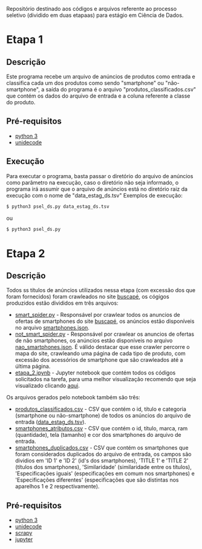 Repositório destinado aos códigos e arquivos referente ao processo seletivo (dividido em duas etapaas) para estágio em Ciência de Dados.

# Etapa 1

## Descrição
Este programa recebe um arquivo de anúncios de produtos como entrada e classifica cada um dos produtos como sendo "smartphone" ou "não-smartphone", a saída do programa é o arquivo "produtos_classificados.csv" que contém os dados do arquivo de entrada e a coluna referente a classe do produto.

## Pré-requisitos
* [python 3](https://www.python.org/download/releases/3.0/)
* [unidecode](https://docs.python.org/3/howto/unicode.html)

## Execução
Para executar o programa, basta passar o diretório do arquivo de anúncios como parâmetro na execução, caso o diretório não seja informado, o programa irá assumir que o arquivo de anúncios está no diretório raiz da execução com o nome de "data_estag_ds.tsv"
Exemplos de execução:
```bash
$ python3 psel_ds.py data_estag_ds.tsv
```
ou
```bash
$ python3 psel_ds.py
```

# Etapa 2

## Descrição
Todos ss títulos de anúncios utilizados nessa etapa (com excessão dos que foram fornecidos) foram crawleados no site [buscapé](https://www.buscape.com.br/), os cógigos produzidos estão divididos em três arquivos: 

* [smart_spider.py](etapa_2/crawler_prod/crawler_prod/spiders/smart_spider.py) - Responsável por crawlear todos os anuncios de ofertas de smartphones do site [buscapé](https://www.buscape.com.br/), os anúncios estão disponíveis no arquivo [smartphones.json](etapa_2/data/smartphones.json).
* [not_smart_spider.py](etapa_2/crawler_prod/crawler_prod/spiders/not_smart_spider.py) - Responsável por crawlear os anuncios de ofertas de não smartphones, os anúncios estão disponíveis no arquivo [nao_smartphones.json](etapa_2/data/nao_smartphones.json). É válido destacar que esse crawler percorre o mapa do site, crawleando uma página de cada tipo de produto, com excessão dos acessórios de smartphone que são crawleados até a última página.
* [etapa_2.ipynb](etapa_2/etapa_2.ipynb) - Jupyter notebook que contém todos os códigos solicitados na tarefa, para uma melhor visualização recomendo que seja visualizado clicando [aqui](https://colab.research.google.com/drive/1h4XN05ONt32LrkzFvb_sq8l2bon6_cDT).

Os arquivos gerados pelo notebook também são três:
* [produtos_classificados.csv](etapa_2/out/produtos_classificados.csv) - CSV que contém o id, título e categoria (smartphone ou não-smartphone) de todos os anúncios do arquivo de entrada ([data_estag_ds.tsv](etapa_2/data/data_estag_ds.tsv)).
* [smartphones_atributos.csv](etapa_2/out/smartphones_atributos.csv) - CSV que contém o id, título, marca, ram (quantidade), tela (tamanho) e cor dos smartphones do arquivo de entrada.
* [smartphones_duplicados.csv](etapa_2/out/smartphones_duplicados.csv) - CSV que contém os smartphones que foram considerados duplicados do arquivo de entrada, os campos são dividios em 'ID 1' e 'ID 2' (id's dos smartphones), 'TITLE 1' e 'TITLE 2' (títulos dos smartphones), 'Similaridade' (similaridade entre os títulos), 'Especificações iguais' (especificações em comum nos smartphones) e 'Especificações diferentes' (especificações que são distintas nos aparelhos 1 e 2 respectivamente).

## Pré-requisitos
* [python 3](https://www.python.org/download/releases/3.0/)
* [unidecode](https://docs.python.org/3/howto/unicode.html)
* [scrapy](https://scrapy.org/)
* [jupyter](https://jupyter.org/)
